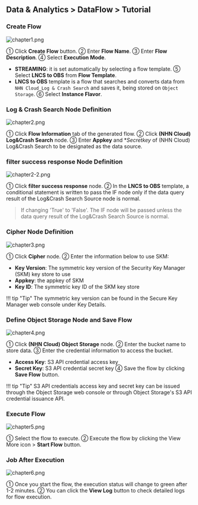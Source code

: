 ## Data & Analytics > DataFlow > Tutorial

### Create Flow 

![chapter1.png](http://static.toastoven.net/prod_dataflow/ko/tutorial/chapter1_2025_08.png)

① Click **Create Flow** button.
② Enter **Flow Name**.
③ Enter **Flow Description**.
④ Select **Execution Mode**.
   - **STREAMING**: it is set automatically by selecting a flow template.
⑤ Select **LNCS to OBS** from **Flow Template**.
   - **LNCS to OBS** template is a flow that searches and converts data from `NHN Cloud Log & Crash Search` and saves it, being stored on `Object Storage`.
⑥ Select **Instance Flavor**.

### Log & Crash Search Node Definition 

![chapter2.png](http://static.toastoven.net/prod_dataflow/ko/tutorial/chapter2_2025_08.png)

① Click **Flow Information** tab of the generated flow.
② Click **(NHN Cloud) Log&Crash Search** node.
③ Enter **Appkey** and **Secretkey* of (NHN Cloud) Log&Crash Search to be designated as the data source.

### filter success response Node Definition

![chapter2-2.png](http://static.toastoven.net/prod_dataflow/ko/tutorial/chapter2-2_2025_08.png)

① Click **filter success response** node.
② In the **LNCS to OBS** template, a conditional statement is written to pass the IF node only if the data query result of the Log&Crash Search Source node is normal.
> If changing 'True' to 'False'. The IF node will be passed unless the data query result of the Log&Crash Search Source is normal.

### Cipher Node Definition

![chapter3.png](http://static.toastoven.net/prod_dataflow/en/tutorial/chapter3_2025_08.png)

① Click **Cipher** node.
② Enter the information below to use SKM:
 - **Key Version**: The symmetric key version of the Security Key Manager (SKM) key store to use
 - **Appkey**: the appkey of SKM
 - **Key ID**: The symmetric key ID of the SKM key store 

!!! tip "Tip"
    The symmetric key version can be found in the Secure Key Manager web console under Key Details.

### Define Object Storage Node and Save Flow 

![chapter4.png](http://static.toastoven.net/prod_dataflow/ko/tutorial/chapter4_2025_08.png)

① Click **(NHN Cloud) Object Storage** node.
② Enter the bucket name to store data.
③ Enter the credential information to access the bucket.
  - **Access Key**: S3 API credential access key
  - **Secret Key**: S3 API credential secret key
④ Save the flow by clicking **Save Flow** button.

!!! tip "Tip"
    S3 API credentials access key and secret key can be issued through the Object Storage web console or through Object Storage's S3 API credential issuance API.

### Execute Flow

![chapter5.png](http://static.toastoven.net/prod_dataflow/en/tutorial/chapter5_2025_08.png)

① Select the flow to execute.
② Execute the flow by clicking the View More icon > **Start Flow** button.

### Job After Execution

![chapter6.png](http://static.toastoven.net/prod_dataflow/en/tutorial/chapter6_2025_08.png)

① Once you start the flow, the execution status will change to green after 1-2 minutes.
② You can click the **View Log** button to check detailed logs for flow execution.